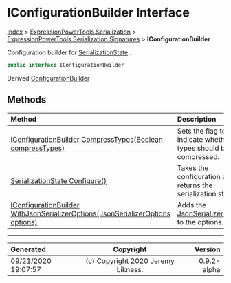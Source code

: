 ﻿# IConfigurationBuilder Interface

[Index](../index.md) > [ExpressionPowerTools.Serialization](ExpressionPowerTools.Serialization.a.md) > [ExpressionPowerTools.Serialization.Signatures](ExpressionPowerTools.Serialization.Signatures.n.md) > **IConfigurationBuilder**

Configuration builder for [SerializationState](ExpressionPowerTools.Serialization.Serializers.SerializationState.cs.md) .

```csharp
public interface IConfigurationBuilder
```

Derived  [ConfigurationBuilder](ExpressionPowerTools.Serialization.Configuration.ConfigurationBuilder.cs.md) 

## Methods

| Method | Description |
| :-- | :-- |
| [IConfigurationBuilder CompressTypes(Boolean compressTypes)](ExpressionPowerTools.Serialization.Signatures.IConfigurationBuilder.CompressTypes.m.md) | Sets the flag to indicate whether types should be compressed. |
| [SerializationState Configure()](ExpressionPowerTools.Serialization.Signatures.IConfigurationBuilder.Configure.m.md) | Takes the configuration and returns the serialization state. |
| [IConfigurationBuilder WithJsonSerializerOptions(JsonSerializerOptions options)](ExpressionPowerTools.Serialization.Signatures.IConfigurationBuilder.WithJsonSerializerOptions.m.md) | Adds the [JsonSerializerOptions](https://docs.microsoft.com/dotnet/api/system.text.json.jsonserializeroptions) to the options. |

---

| Generated | Copyright | Version |
| :-- | :-: | --: |
| 09/21/2020 19:07:57 | (c) Copyright 2020 Jeremy Likness. | 0.9.2-alpha |
